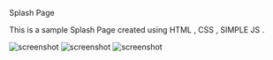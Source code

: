 Splash Page

This is a sample Splash Page created using HTML , CSS , SIMPLE JS .

![screenshot](https://github.com/islamhassan1/Product-Cards/blob/master/images/Screen%20Shot1.png)
![screenshot](https://github.com/islamhassan1/Product-Cards/blob/master/images/Screen%20Shot2.png)
![screenshot](https://github.com/islamhassan1/Product-Cards/blob/master/images/Screen%20Shot2.png)